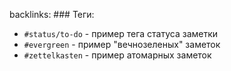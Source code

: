 backlinks: ### Теги:
- `#status/to-do` - пример тега статуса заметки
- `#evergreen` - пример "вечнозеленых" заметок
- `#zettelkasten` - пример атомарных заметок
